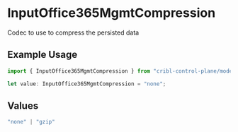 # InputOffice365MgmtCompression

Codec to use to compress the persisted data

## Example Usage

```typescript
import { InputOffice365MgmtCompression } from "cribl-control-plane/models";

let value: InputOffice365MgmtCompression = "none";
```

## Values

```typescript
"none" | "gzip"
```